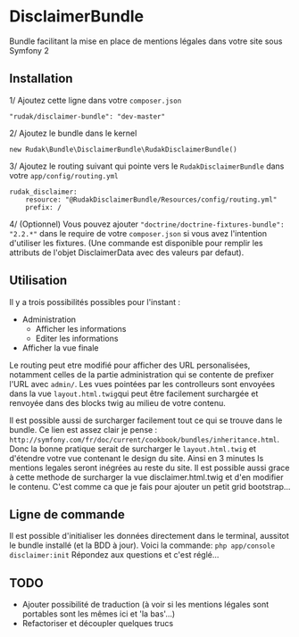 # DisclaimerBundle

Bundle facilitant la mise en place de mentions légales dans votre site sous Symfony 2

## Installation

1/ Ajoutez cette ligne dans votre `composer.json`
```
"rudak/disclaimer-bundle": "dev-master"
```
2/ Ajoutez le bundle dans le kernel
```
new Rudak\Bundle\DisclaimerBundle\RudakDisclaimerBundle()
```
3/ Ajoutez le routing suivant qui pointe vers le `RudakDisclaimerBundle` dans votre `app/config/routing.yml`
```
rudak_disclaimer:
    resource: "@RudakDisclaimerBundle/Resources/config/routing.yml"
    prefix: /
```
4/ (Optionnel) Vous pouvez ajouter `"doctrine/doctrine-fixtures-bundle": "2.2.*"` dans le require de votre `composer.json` si vous avez l'intention d'utiliser les fixtures. (Une commande est disponible pour remplir les attributs de l'objet DisclaimerData avec des valeurs par defaut).
## Utilisation

Il y a trois possibilités possibles pour l'instant :

 - Administration
     - Afficher les informations
     - Editer les informations
 - Afficher la vue finale

Le routing peut etre modifié pour afficher des URL personalisées, notamment celles de la partie administration qui se contente de prefixer l'URL avec `admin/`.
Les vues pointées par les controlleurs sont envoyées dans la vue `layout.html.twig`qui peut être facilement surchargée et renvoyée dans des blocks twig au milieu de votre contenu.

Il est possible aussi de surcharger facilement tout ce qui se trouve dans le bundle. Ce lien est assez clair je pense : `http://symfony.com/fr/doc/current/cookbook/bundles/inheritance.html`. Donc la bonne pratique serait de surcharger le `layout.html.twig` et d'étendre votre vue contenant le design du site. Ainsi en 3 minutes ls mentions legales seront inégrées au reste du site. Il est possible aussi grace à cette methode de surcharger la vue disclaimer.html.twig et d'en modifier le contenu. C'est comme ca que je fais pour ajouter un petit grid bootstrap... 
## Ligne de commande
Il est possible d'initialiser les données directement dans le terminal, aussitot le bundle installé (et la BDD à jour).
Voici la commande:
```php app/console disclaimer:init```
Répondez aux questions et c'est réglé...


## TODO
 - Ajouter possibilité de traduction (à voir si les mentions légales sont portables sont les mêmes ici et 'la bas'...)
 - Refactoriser et découpler quelques trucs
